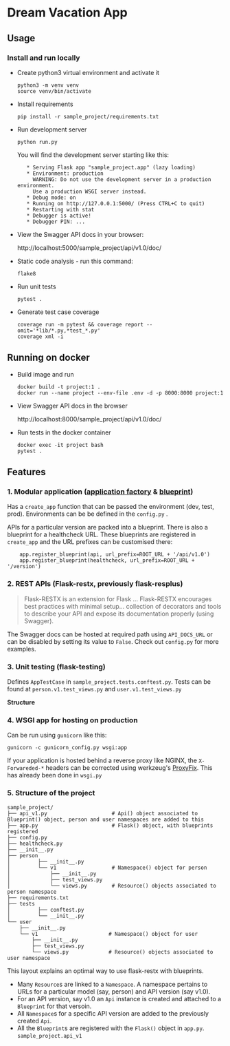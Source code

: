 # Dream Vacation App

## Usage

### Install and run locally

* Create python3 virtual environment and activate it

      python3 -m venv venv
      source venv/bin/activate

* Install requirements

      pip install -r sample_project/requirements.txt

* Run development server

      python run.py

  You will find the development server starting like this:

         * Serving Flask app "sample_project.app" (lazy loading)
         * Environment: production
           WARNING: Do not use the development server in a production environment.
           Use a production WSGI server instead.
         * Debug mode: on
         * Running on http://127.0.0.1:5000/ (Press CTRL+C to quit)
         * Restarting with stat
         * Debugger is active!
         * Debugger PIN: ...

* View the Swagger API docs in your browser:

   http://localhost:5000/sample_project/api/v1.0/doc/

* Static code analysis - run this command:

      flake8

* Run unit tests

      pytest .

* Generate test case coverage

      coverage run -m pytest && coverage report --omit='*lib/*.py,*test_*.py'
      coverage xml -i


## Running on docker

* Build image and run

      docker build -t project:1 .
      docker run --name project --env-file .env -d -p 8000:8000 project:1

* View Swagger API docs in the browser

  http://localhost:8000/sample_project/api/v1.0/doc/

* Run tests in the docker container

      docker exec -it project bash
      pytest .


## Features

### 1. Modular application ([application factory](https://flask.palletsprojects.com/en/master/patterns/appfactories/) & [blueprint](https://flask.palletsprojects.com/en/master/blueprints/))

Has a `create_app` function that can be passed the environment (dev, test, prod). Environments can be be defined in the `config.py` .

APIs for a particular version are packed into a blueprint. There is also a blueprint for a healthcheck URL.
These blueprints are registered in `create_app` and the URL prefixes can be customised there:

        app.register_blueprint(api, url_prefix=ROOT_URL + '/api/v1.0')
        app.register_blueprint(healthcheck, url_prefix=ROOT_URL + '/version')

### 2. REST APIs (Flask-restx, previously flask-resplus)

> Flask-RESTX is an extension for Flask ... Flask-RESTX encourages best practices with minimal setup... collection of
> decorators and tools to describe your API and expose its documentation properly (using Swagger).

The Swagger docs can be hosted at required path using `API_DOCS_URL` or can be disabled by setting its value to `False`.
Check out `config.py` for more examples.

### 3. Unit testing (flask-testing)

Defines `AppTestCase` in `sample_project.tests.conftest.py`. Tests can be found at `person.v1.test_views.py` and `user.v1.test_views.py`

**Structure**

### 4. WSGI app for hosting on production

Can be run using `gunicorn` like this:

    gunicorn -c gunicorn_config.py wsgi:app

If your application is hosted behind a reverse proxy like NGINX, the `X-Forwareded-*` headers can be corrected using
werkzeug's [ProxyFix](https://werkzeug.palletsprojects.com/en/1.0.x/middleware/proxy_fix/). This has already been done
in `wsgi.py`

### 5. Structure of the project

```
sample_project/
├── api_v1.py                     # Api() object associated to Blueprint() object, person and user namespaces are added to this
├── app.py                        # Flask() object, with blueprints registered
├── config.py
├── healthcheck.py
├── __init__.py
├── person
│         ├── __init__.py
│         └── v1                  # Namespace() object for person
│             ├── __init__.py
│             ├── test_views.py
│             └── views.py        # Resource() objects associated to person namespace
├── requirements.txt
├── tests
│         ├── conftest.py
│         └── __init__.py
└── user
    ├── __init__.py
    └── v1                       # Namespace() object for user
        ├── __init__.py
        ├── test_views.py
        └── views.py             # Resource() objects associated to user namespace
```

This layout explains an optimal way to use flask-restx with blueprints.

* Many `Resource`s are linked to a `Namespace`. A namespace pertains to URLs for a particular
model (say, person) and API version (say v1.0).
* For an API version, say v1.0 an `Api` instance is created and attached to a `Blueprint` for that versoin.
* All `Namespace`s for a specific API version are added to the previously created `Api`.
* All the `Blueprint`s are registered with the `Flask()` object in `app.py`.
`sample_project.api_v1`